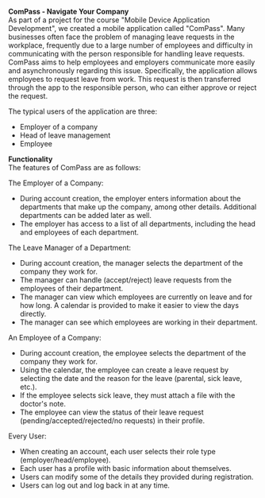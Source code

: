**ComPass - Navigate Your Company**\
As part of a project for the course "Mobile Device Application Development", 
we created a mobile application called "ComPass". Many businesses often face 
the problem of managing leave requests in the workplace, frequently due to a 
large number of employees and difficulty in communicating with the person responsible 
for handling leave requests. 
ComPass aims to help employees and employers communicate 
more easily and asynchronously regarding this issue. Specifically, the application allows 
employees to request leave from work. This request is then transferred through the app to 
the responsible person, who can either approve or reject the request.

The typical users of the application are three:
* Employer of a company
* Head of leave management
* Employee

**Functionality**\
The features of ComPass are as follows:

The Employer of a Company:
* During account creation, the employer enters information about the departments that make up the company, among other details. Additional departments can be added later as well.
* The employer has access to a list of all departments, including the head and employees of each department.

The Leave Manager of a Department:
* During account creation, the manager selects the department of the company they work for.
* The manager can handle (accept/reject) leave requests from the employees of their department.
* The manager can view which employees are currently on leave and for how long. A calendar is provided to make it easier to view the days directly.
* The manager can see which employees are working in their department.

An Employee of a Company:
* During account creation, the employee selects the department of the company they work for.
* Using the calendar, the employee can create a leave request by selecting the date and the reason for the leave (parental, sick leave, etc.).
* If the employee selects sick leave, they must attach a file with the doctor's note.
* The employee can view the status of their leave request (pending/accepted/rejected/no requests) in their profile.

Every User:
* When creating an account, each user selects their role type (employer/head/employee).
* Each user has a profile with basic information about themselves.
* Users can modify some of the details they provided during registration.
* Users can log out and log back in at any time.
